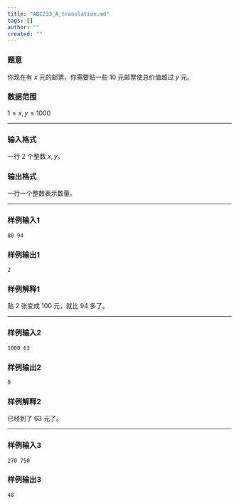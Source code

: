 ```yaml
---
title: "ABC233_A_translation.md"
tags: []
author: ""
created: ""
---
```


### 题意 
你现在有 $x$ 元的邮票，你需要贴一些 $10$ 元邮票使总价值超过 $y$ 元。
### 数据范围
$1\le x,y\le1000$

---
### 输入格式
一行 $2$ 个整数 $x,y$。  
### 输出格式
一行一个整数表示数量。

---
### 样例输入1
```
80 94
```
### 样例输出1
```
2
```
### 样例解释1
贴 $2$ 张变成 $100$ 元，就比 $94$ 多了。

---
### 样例输入2
```
1000 63
```
### 样例输出2
```
0
```
### 样例解释2
已经到了 $63$ 元了。

---
### 样例输入3
```
270 750
```
### 样例输出3
```
48
```

